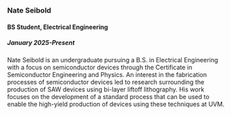 ### Nate Seibold
#### BS Student, Electrical Engineering
##### January 2025-Present

Nate Seibold is an undergraduate pursuing a B.S. in Electrical Engineering with a focus on semiconductor devices through the Certificate in Semiconductor Engineering and Physics. An interest in the fabrication processes of semiconductor devices led to research surrounding the production of SAW devices using bi-layer liftoff lithography. His work focuses on the development of a standard process that can be used to enable the high-yield production of devices using these techniques at UVM.
